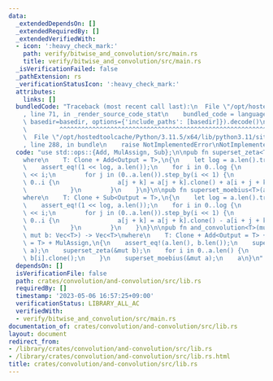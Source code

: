 ```yaml
---
data:
  _extendedDependsOn: []
  _extendedRequiredBy: []
  _extendedVerifiedWith:
  - icon: ':heavy_check_mark:'
    path: verify/bitwise_and_convolution/src/main.rs
    title: verify/bitwise_and_convolution/src/main.rs
  _isVerificationFailed: false
  _pathExtension: rs
  _verificationStatusIcon: ':heavy_check_mark:'
  attributes:
    links: []
  bundledCode: "Traceback (most recent call last):\n  File \"/opt/hostedtoolcache/Python/3.11.5/x64/lib/python3.11/site-packages/onlinejudge_verify/documentation/build.py\"\
    , line 71, in _render_source_code_stat\n    bundled_code = language.bundle(stat.path,\
    \ basedir=basedir, options={'include_paths': [basedir]}).decode()\n          \
    \         ^^^^^^^^^^^^^^^^^^^^^^^^^^^^^^^^^^^^^^^^^^^^^^^^^^^^^^^^^^^^^^^^^^^^^^^^^^^^^^^^^\n\
    \  File \"/opt/hostedtoolcache/Python/3.11.5/x64/lib/python3.11/site-packages/onlinejudge_verify/languages/rust.py\"\
    , line 288, in bundle\n    raise NotImplementedError\nNotImplementedError\n"
  code: "use std::ops::{Add, MulAssign, Sub};\n\npub fn superset_zeta<T>(a: &mut [T])\n\
    where\n    T: Clone + Add<Output = T>,\n{\n    let log = a.len().trailing_zeros();\n\
    \    assert_eq!(1 << log, a.len());\n    for i in 0..log {\n        let i = 1\
    \ << i;\n        for j in (0..a.len()).step_by(i << 1) {\n            for k in\
    \ 0..i {\n                a[j + k] = a[j + k].clone() + a[i + j + k].clone();\n\
    \            }\n        }\n    }\n}\n\npub fn superset_moebius<T>(a: &mut [T])\n\
    where\n    T: Clone + Sub<Output = T>,\n{\n    let log = a.len().trailing_zeros();\n\
    \    assert_eq!(1 << log, a.len());\n    for i in 0..log {\n        let i = 1\
    \ << i;\n        for j in (0..a.len()).step_by(i << 1) {\n            for k in\
    \ 0..i {\n                a[j + k] = a[j + k].clone() - a[i + j + k].clone();\n\
    \            }\n        }\n    }\n}\n\npub fn and_convolution<T>(mut a: Vec<T>,\
    \ mut b: Vec<T>) -> Vec<T>\nwhere\n    T: Clone + Add<Output = T> + Sub<Output\
    \ = T> + MulAssign,\n{\n    assert_eq!(a.len(), b.len());\n    superset_zeta(&mut\
    \ a);\n    superset_zeta(&mut b);\n    for i in 0..a.len() {\n        a[i] *=\
    \ b[i].clone();\n    }\n    superset_moebius(&mut a);\n    a\n}\n"
  dependsOn: []
  isVerificationFile: false
  path: crates/convolution/and-convolution/src/lib.rs
  requiredBy: []
  timestamp: '2023-05-06 16:57:25+09:00'
  verificationStatus: LIBRARY_ALL_AC
  verifiedWith:
  - verify/bitwise_and_convolution/src/main.rs
documentation_of: crates/convolution/and-convolution/src/lib.rs
layout: document
redirect_from:
- /library/crates/convolution/and-convolution/src/lib.rs
- /library/crates/convolution/and-convolution/src/lib.rs.html
title: crates/convolution/and-convolution/src/lib.rs
---
```

